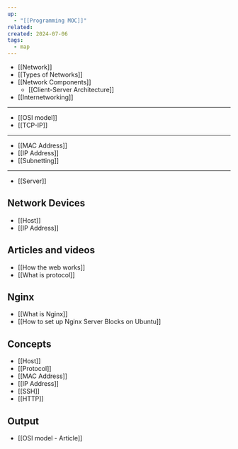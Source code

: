 ```yaml
---
up:
  - "[[Programming MOC]]"
related: 
created: 2024-07-06
tags:
  - map
---
```

- [[Network]]
- [[Types of Networks]]
- [[Network Components]]
	- [[Client-Server Architecture]]
- [[Internetworking]]
---
- [[OSI model]]
- [[TCP-IP]]
---
- [[MAC Address]]
- [[IP Address]]
- [[Subnetting]]
---
- [[Server]]

## Network Devices
- [[Host]]
- [[IP Address]]

## Articles and videos
- [[How the web works]]
- [[What is protocol]]

## Nginx
- [[What is Nginx]]
- [[How to set up Nginx Server Blocks on Ubuntu]]
## Concepts
- [[Host]]
- [[Protocol]]
- [[MAC Address]]
- [[IP Address]]
- [[SSH]]
- [[HTTP]]

## Output
- [[OSI model - Article]]